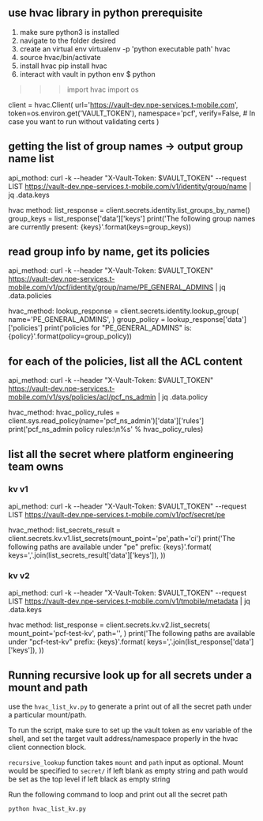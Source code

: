 ## use hvac library in python prerequisite
1. make sure python3 is installed
2. navigate to the folder desired
3. create an virtual env 
    virtualenv -p 'python executable path' hvac
4. source hvac/bin/activate
5. install hvac
    pip install hvac
6. interact with vault in python env
$ python
>>> import hvac
>>> import os
>>> 
client = hvac.Client(
    url='https://vault-dev.npe-services.t-mobile.com',
    token=os.environ.get('VAULT_TOKEN'),
    namespace='pcf',
    verify=False, # In case you want to run without validating certs 
)



## getting the list of group names -> output group name list
api_mothod:
curl -k --header "X-Vault-Token: $VAULT_TOKEN" --request LIST https://vault-dev.npe-services.t-mobile.com/v1/identity/group/name | jq .data.keys

hvac method:
list_response = client.secrets.identity.list_groups_by_name()
group_keys = list_response['data']['keys']
print('The following group names are currently present: {keys}'.format(keys=group_keys))



## read group info by name, get its policies
api_method:
curl -k --header "X-Vault-Token: $VAULT_TOKEN" https://vault-dev.npe-services.t-mobile.com/v1/pcf/identity/group/name/PE_GENERAL_ADMINS | jq .data.policies

hvac_method:
lookup_response = client.secrets.identity.lookup_group(
        name='PE_GENERAL_ADMINS',
)
group_policy = lookup_response['data']['policies']
print('policies for "PE_GENERAL_ADMINS" is: {policy}'.format(policy=group_policy))



## for each of the policies, list all the ACL content
api_method:
curl -k --header "X-Vault-Token: $VAULT_TOKEN" https://vault-dev.npe-services.t-mobile.com/v1/sys/policies/acl/pcf_ns_admin | jq .data.policy

hvac_method:
hvac_policy_rules = client.sys.read_policy(name='pcf_ns_admin')['data']['rules']
print('pcf_ns_admin policy rules:\n%s' % hvac_policy_rules)


## list all the secret where platform engineering team owns
### kv v1
api_method:
curl -k --header "X-Vault-Token: $VAULT_TOKEN" --request LIST https://vault-dev.npe-services.t-mobile.com/v1/pcf/secret/pe

hvac_method:
list_secrets_result = client.secrets.kv.v1.list_secrets(mount_point='pe',path='ci')
print('The following paths are available under "pe" prefix: {keys}'.format(
    keys=','.join(list_secrets_result['data']['keys']),
))

### kv v2
api_method:
curl -k --header "X-Vault-Token: $VAULT_TOKEN" --request LIST https://vault-dev.npe-services.t-mobile.com/v1/tmobile/metadata | jq .data.keys

hvac method:
list_response = client.secrets.kv.v2.list_secrets(
    mount_point='pcf-test-kv',
    path='',
)
print('The following paths are available under "pcf-test-kv" prefix: {keys}'.format(
    keys=','.join(list_response['data']['keys']),
))


## Running recursive look up for all secrets under a mount and path
use the `hvac_list_kv.py` to generate a print out of all the secret path under a particular mount/path.

To run the script, make sure to set up the vault token as env variable of the shell, and set the target vault address/namespace properly in the hvac client connection block.

`recursive_lookup` function takes `mount` and `path` input as optional. Mount would be specified to `secret/` if left blank as empty string and path would be set as the top level if left black as empty string

Run the following command to loop and print out all the secret path 
```
python hvac_list_kv.py
```